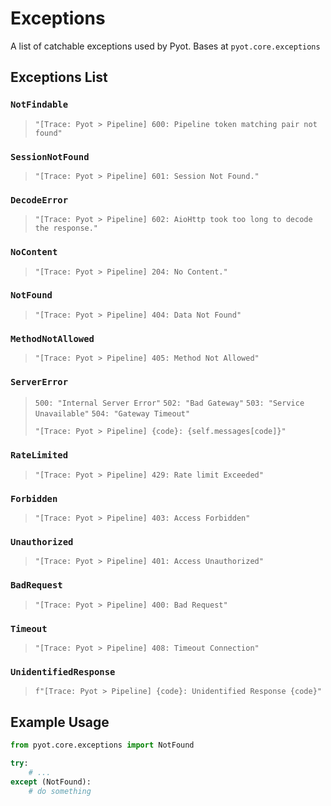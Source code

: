# Exceptions

A list of catchable exceptions used by Pyot. Bases at `pyot.core.exceptions`

## Exceptions List

### `NotFindable` <Badge type="error" text="Exception" vertical="middle" />
> `"[Trace: Pyot > Pipeline] 600: Pipeline token matching pair not found"`


### `SessionNotFound` <Badge type="error" text="Exception" vertical="middle" />
> `"[Trace: Pyot > Pipeline] 601: Session Not Found."`


### `DecodeError` <Badge type="error" text="Exception" vertical="middle" />
> `"[Trace: Pyot > Pipeline] 602: AioHttp took too long to decode the response."`


### `NoContent` <Badge type="error" text="Exception" vertical="middle" />
> `"[Trace: Pyot > Pipeline] 204: No Content."`


### `NotFound` <Badge type="error" text="Exception" vertical="middle" />
> `"[Trace: Pyot > Pipeline] 404: Data Not Found"`


### `MethodNotAllowed` <Badge type="error" text="Exception" vertical="middle" />
> `"[Trace: Pyot > Pipeline] 405: Method Not Allowed"`

        
### `ServerError` <Badge type="error" text="Exception" vertical="middle" />
> `500: "Internal Server Error"`
> `502: "Bad Gateway"`
> `503: "Service Unavailable"`
> `504: "Gateway Timeout"`
>
> `"[Trace: Pyot > Pipeline] {code}: {self.messages[code]}"`
        

### `RateLimited` <Badge type="error" text="Exception" vertical="middle" />
> `"[Trace: Pyot > Pipeline] 429: Rate limit Exceeded"`


### `Forbidden` <Badge type="error" text="Exception" vertical="middle" />
> `"[Trace: Pyot > Pipeline] 403: Access Forbidden"`


### `Unauthorized` <Badge type="error" text="Exception" vertical="middle" />
> `"[Trace: Pyot > Pipeline] 401: Access Unauthorized"`


### `BadRequest` <Badge type="error" text="Exception" vertical="middle" />
> `"[Trace: Pyot > Pipeline] 400: Bad Request"`


### `Timeout` <Badge type="error" text="Exception" vertical="middle" />
> `"[Trace: Pyot > Pipeline] 408: Timeout Connection"`


### `UnidentifiedResponse` <Badge type="error" text="Exception" vertical="middle" />
> `f"[Trace: Pyot > Pipeline] {code}: Unidentified Response {code}"`


## Example Usage
```python
from pyot.core.exceptions import NotFound

try:
    # ...
except (NotFound):
    # do something
```